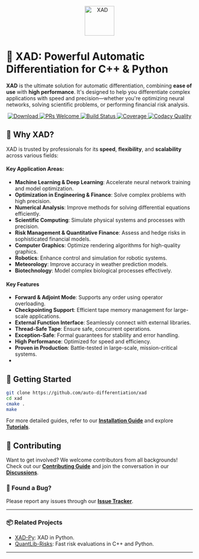 <p align="center">
  <a href="https://auto-differentiation.github.io" target="_blank">
    <img src="https://auto-differentiation.github.io/images/logo.svg" height="80" alt="XAD">
  </a>
</p>

# 🚀 XAD: Powerful Automatic Differentiation for C++ & Python

**XAD** is the ultimate solution for automatic differentiation, combining **ease of use** with **high performance**. It's designed to help you differentiate complex applications with speed and precision—whether you're optimizing neural networks, solving scientific problems, or performing financial risk analysis.

<p align="center" dir="auto">
    <a href="https://github.com/auto-differentiation/xad/releases/latest">
        <img src="https://img.shields.io/github/v/release/auto-differentiation/xad?label=Download&sort=semver" alt="Download" style="max-width: 100%;">
    </a>
    <a href="https://github.com/auto-differentiation/xad/blob/main/CONTRIBUTING.md">
        <img src="https://img.shields.io/badge/PRs%20-welcome-brightgreen.svg" alt="PRs Welcome" style="max-width: 100%;">
    </a>
    <a href="https://github.com/auto-differentiation/xad/actions/workflows/ci.yml">
        <img src="https://img.shields.io/github/actions/workflow/status/auto-differentiation/xad/ci.yml?label=Build&logo" alt="Build Status" style="max-width: 100%;">
    </a>
    <a href="https://coveralls.io/github/auto-differentiation/xad?branch=main">
        <img src="https://coveralls.io/repos/github/auto-differentiation/xad/badge.svg?branch=main" alt="Coverage" style="max-width: 100%;">
    </a>
    <a href="https://www.codacy.com/gh/auto-differentiation/xad/dashboard">
        <img src="https://img.shields.io/codacy/grade/1826d0a6c8ce4feb81ef3b482d65c7b4?logo=codacy&label=Quality%20%28Codacy%29" alt="Codacy Quality" style="max-width: 100%;">
    </a>
</p>

## 🌟 Why XAD?

XAD is trusted by professionals for its **speed**, **flexibility**, and **scalability** across various fields:

#### Key Application Areas:

- **Machine Learning & Deep Learning**: Accelerate neural network training and model optimization.
- **Optimization in Engineering & Finance**: Solve complex problems with high precision.
- **Numerical Analysis**: Improve methods for solving differential equations efficiently.
- **Scientific Computing**: Simulate physical systems and processes with precision.
- **Risk Management & Quantitative Finance**: Assess and hedge risks in sophisticated financial models.
- **Computer Graphics**: Optimize rendering algorithms for high-quality graphics.
- **Robotics**: Enhance control and simulation for robotic systems.
- **Meteorology**: Improve accuracy in weather prediction models.
- **Biotechnology**: Model complex biological processes effectively.

#### Key Features

- **Forward & Adjoint Mode**: Supports any order using operator overloading.
- **Checkpointing Support**: Efficient tape memory management for large-scale applications.
- **External Function Interface**: Seamlessly connect with external libraries.
- **Thread-Safe Tape**: Ensure safe, concurrent operations.
- **Exception-Safe**: Formal guarantees for stability and error handling.
- **High Performance**: Optimized for speed and efficiency.
- **Proven in Production**: Battle-tested in large-scale, mission-critical systems.
- 
## 🚀 Getting Started

```bash
git clone https://github.com/auto-differentiation/xad
cd xad
cmake .
make
```

For more detailed guides, refer to our [**Installation Guide**](https://auto-differentiation.github.io/installation/) and explore [**Tutorials**](https://auto-differentiation.github.io/tutorials/).

## 🤝 Contributing

Want to get involved? We welcome contributors from all backgrounds! Check out our [**Contributing Guide**](CONTRIBUTING.md) and join the conversation in our [**Discussions**](https://github.com/auto-differentiation/xad/discussions).

### 🐛 Found a Bug?

Please report any issues through our [**Issue Tracker**](https://github.com/auto-differentiation/xad/issues).

---

### 📦 Related Projects

- [XAD-Py](https://github.com/auto-differentiation/xad-py): XAD in Python.
- [QuantLib-Risks](https://github.com/auto-differentiation/QuantLib-Risks-Cpp): Fast risk evaluations in C++ and Python.

---
